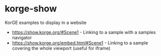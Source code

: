 # korge-show
KorGE examples to display in a website

* <https://show.korge.org/#Scene1> - Linking to a sample with a samples navigator
* <https://show.korge.org/embed.html#Scene1> - Linking to a sample covering the whole viewport (useful for iframe)
